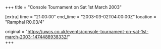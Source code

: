 +++
title = "Console Tournament on Sat 1st March 2003"

[extra]
time = "21:00:00"
end_time = "2003-03-02T04:00:00Z"
location = "Ramphal R0.03/4"

original = "https://uwcs.co.uk/events/console-tournament-on-sat-1st-march-2003-1474488938332/"    
+++



